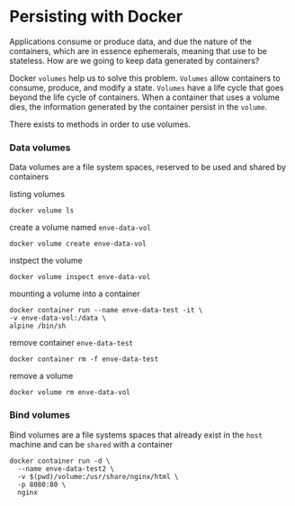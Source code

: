 # Persisting with Docker

Applications consume or produce data, and due the nature of the containers, which are in essence ephemerals, meaning that use to be stateless. How are we going to keep data generated by containers?

Docker `volumes` help us to solve this problem. `Volumes` allow containers to consume, produce, and modify a state. `Volumes` have a life cycle that goes beyond the life cycle of containers. When a container that uses a volume dies, the information generated by the container persist in the `volume`.

There exists to methods in order to use volumes.

### Data volumes
Data volumes are a file system spaces, reserved to be used and shared by containers

listing volumes

    docker volume ls

create a volume named `enve-data-vol`

    docker volume create enve-data-vol

instpect the volume

    docker volume inspect enve-data-vol

mounting a volume into a container

    docker container run --name enve-data-test -it \
    -v enve-data-vol:/data \
    alpine /bin/sh

remove container `enve-data-test`

    docker container rm -f enve-data-test

remove a volume

    docker volume rm enve-data-vol


### Bind volumes
Bind volumes are a file systems spaces that already exist in the `host` machine and can be `shared` with a container

    docker container run -d \
      --name enve-data-test2 \
      -v $(pwd)/volume:/usr/share/nginx/html \
      -p 8080:80 \
      nginx

